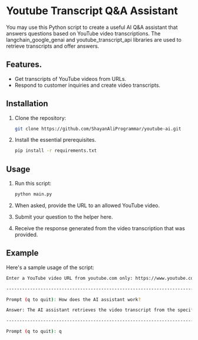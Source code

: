 # Youtube Transcript Q&A Assistant

You may use this Python script to create a useful AI Q&A assistant that answers questions based on YouTube video transcriptions. The langchain_google_genai and youtube_transcript_api libraries are used to retrieve transcripts and offer answers.

## Features.

- Get transcripts of YouTube videos from URLs.
- Respond to customer inquiries and create video transcripts.

## Installation

1. Clone the repository:

    ```bash
   git clone https://github.com/ShayanAliProgrammar/youtube-ai.git
   ```

2. Install the essential prerequisites.

    ```bash
    pip install -r requirements.txt
   ```

## Usage

1. Run this script:

    ```bash
   python main.py
   ```

2. When asked, provide the URL to an allowed YouTube video.
3. Submit your question to the helper here.
4. Receive the response generated from the video transcription that was provided.

## Example

Here's a sample usage of the script:

```bash
Enter a YouTube video URL from youtube.com only: https://www.youtube.com/watch?v=video_id

--------------------------------------------------------------------------------------------------------------------------

Prompt (q to quit): How does the AI assistant work?

Answer: The AI assistant retrieves the video transcript from the specified YouTube URL and generates responses depending on the transcript content.

--------------------------------------------------------------------------------------------------------------------------

Prompt (q to quit): q
```
